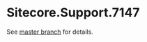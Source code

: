 # Sitecore.Support.7147

See [master branch](https://github.com/sitecoresupport/Sitecore.Support.7147) for details.
